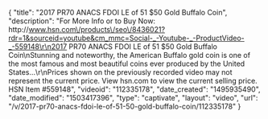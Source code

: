 {
    "title": "2017 PR70 ANACS FDOI LE of 51 $50 Gold Buffalo Coin",
    "description": "For More Info or to Buy Now: http:\/\/www.hsn.com\/products\/seo\/8436021?rdr=1&sourceid=youtube&cm_mmc=Social-_-Youtube-_-ProductVideo-_-559148\r\n2017 PR70 ANACS FDOI LE of 51 $50 Gold Buffalo Coin\nStunning and noteworthy, the American Buffalo gold coin is one of the most famous and most beautiful coins ever produced by the United States...\r\nPrices shown on the previously recorded video may not represent the current price.  View hsn.com to view the current selling price. HSN Item #559148",
    "videoid": "112335178",
    "date_created": "1495935490",
    "date_modified": "1503417396",
    "type": "captivate",
    "layout": "video",
    "url": "\/v\/2017-pr70-anacs-fdoi-le-of-51-50-gold-buffalo-coin\/112335178"
}